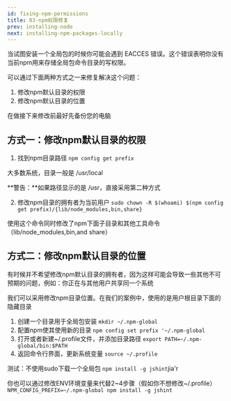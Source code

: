 ```yaml
---
id: fixing-npm-permissions
title: 03-npm权限修复
prev: installing-node
next: installing-npm-packages-locally
---
```


当试图安装一个全局包的时候你可能会遇到 EACCES 错误。这个错误表明你没有当前npm用来存储全局包命令目录的写权限。

可以通过下面两种方式之一来修复解决这个问题：

1. 修改npm默认目录的权限
2. 修改npm默认目录的位置

在做接下来修改前最好先备份您的电脑

## 方式一：修改npm默认目录的权限

1. 找到npm目录路径
`npm config get prefix`

大多数系统，目录一般是 /usr/local

**警告：**如果路径显示的是 /usr，直接采用第二种方式

2. 修改npm目录的拥有者为当前用户
`sudo chown -R $(whoami) $(npm config get prefix)/{lib/node_modules,bin,share}`

使用这个命令同时修改了npm下面子目录和其他工具命令（lib/node_modules,bin,and share）

## 方式二：修改npm默认目录的位置

有时候并不希望修改npm默认目录的拥有者，因为这样可能会导致一些其他不可预期的问题，例如：你正在与其他用户共享同一个系统

我们可以采用修改npm目录位置。在我们的案例中，使用的是用户根目录下面的隐藏目录

1. 创建一个目录用于全局包安装
`mkdir ~/.npm-global`
2. 配置npm使其使用新的目录
`npm config set prefix '~/.npm-global`
3. 打开或者新建~/.profile文件，并添加目录路径
`export PATH=~/.npm-global/bin:$PATH`
4. 返回命令行界面，更新系统变量
`source ~/.profile`

测试：不使用sudo下载一个全局包
`npm install -g jshint`jia'r

你也可以通过修改ENV环境变量来代替2~4步骤（假如你不想修改~/.profile）
`NPM_CONFIG_PREFIX=~/.npm-global npm install -g jshint`